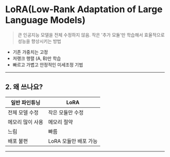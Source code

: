 # LoRA(Low-Rank Adaptation of Large Language Models)
> 큰 인공지능 모델을 전체 수정하지 않음.
> 작은 '추가 모듈'만 학습해서 효율적으로 성능을 향상시키는 방법

- 기존 가중치는 고정
- 저랭크 행렬 (A, B)만 학습
- 빠르고 가볍고 안정적인 미세조정 기법
  
---

## 2. 왜 쓰나요?
| 일반 파인튜닝 | LoRA |
|---------------|------|
| 전체 모델 수정 | 작은 모듈만 수정 |
| 메모리 많이 사용 | 메모리 절약 |
| 느림 | 빠름 |
| 배포 불편 | LoRA 모듈만 배포 가능 |

---
